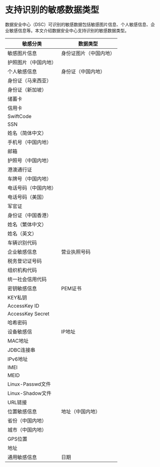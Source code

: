# 支持识别的敏感数据类型

数据安全中心（DSC）可识别的敏感数据包括敏感图片信息、个人敏感信息、企业敏感信息等。本文介绍数据安全中心支持识别的敏感数据类型。

|敏感分类|数据类型|
|----|----|
|敏感图片信息|身份证图片（中国内地）|
|护照图片（中国内地）|
|个人敏感信息|身份证（中国内地）|
|身份证（马来西亚）|
|身份证（新加坡）|
|储蓄卡|
|信用卡|
|SwiftCode|
|SSN|
|姓名（简体中文）|
|手机号（中国内地）|
|邮箱|
|护照号（中国内地）|
|港澳通行证|
|车牌号（中国内地）|
|电话号码（中国内地）|
|电话号码（美国）|
|军官证|
|身份证（中国香港）|
|姓名（繁体中文）|
|姓名（英文）|
|车辆识别代码|
|企业敏感信息|营业执照号码|
|税务登记证号码|
|组织机构代码|
|统一社会信用代码|
|密钥敏感信息|PEM证书|
|KEY私钥|
|AccessKey ID|
|AccessKey Secret|
|哈希密码|
|设备敏感信|IP地址|
|MAC地址|
|JDBC连接串|
|IPv6地址|
|IMEI|
|MEID|
|Linux-Passwd文件|
|Linux-Shadow文件|
|URL链接|
|位置敏感信息|地址（中国内地）|
|省份（中国内地）|
|城市（中国内地）|
|GPS位置|
|地址|
|通用敏感信息|日期|

